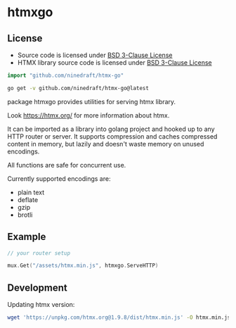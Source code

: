# htmxgo

## License
- Source code is licensed under [BSD 3-Clause License](LICENSE)
- HTMX library source code is licensed under [BSD 3-Clause License](LICENSE-htmx)

```go
import "github.com/ninedraft/htmx-go"
```

```sh
go get -v github.com/ninedraft/htmx-go@latest
```

package htmxgo provides utilities for serving htmx library.

Look https://htmx.org/ for more information about htmx.

It can be imported as a library into golang project and hooked up to any HTTP router or server. It supports compression and caches compressed content in memory, but lazily and doesn't waste memory on unused encodings.

All functions are safe for concurrent use.

Currently supported encodings are: 
- plain text 
- deflate 
- gzip 
- brotli

## Example

```go
// your router setup

mux.Get("/assets/htmx.min.js", htmxgo.ServeHTTP)
```

## Development

Updating htmx version:

```sh
wget 'https://unpkg.com/htmx.org@1.9.8/dist/htmx.min.js' -O htmx.min.js
```
